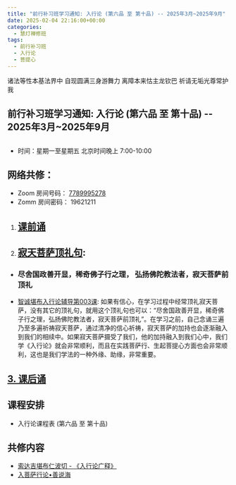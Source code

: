 ```yaml
---
title: "前行补习班学习通知: 入行论 (第六品 至 第十品) -- 2025年3月~2025年9月"
date: 2025-02-04 22:16:00+00:00
categories:
  - 慧灯禅修班
tags:
  - 前行补习班
  - 入行论
  - 菩提心
---
```

诸法等性本基法界中 自现圆满三身游舞力
离障本来怙主龙钦巴 祈请无垢光尊常护我

## 前行补习班学习通知: 入行论 (第六品 至 第十品) -- 2025年3月~2025年9月

## 



* 时间：星期一至星期五  北京时间晚上 7:00-10:00

## 网络共修：

* Zoom 房间号码： [7789995278](<>)
* Zomm 房间密码： 19621211

1. ## [课前诵](<>)
2. ## [寂天菩萨顶礼句](<>):

* ### 尽舍国政善开显，稀奇佛子行之理， 弘扬佛陀教法者，寂天菩萨前顶礼
* [智诚堪布入行论辅导第003课](<>): 如果有信心，在学习过程中经常顶礼寂天菩萨，没有其它的顶礼句，就用这个顶礼句也可以：“尽舍国政善开显，稀奇佛子行之理，弘扬佛陀教法者，寂天菩萨前顶礼”。在学习之前，自己念诵三遍乃至多遍祈祷寂天菩萨，通过清净的信心祈祷，寂天菩萨的加持也会逐渐融入到我们的相续中。如果寂天菩萨摄受了我们，他的加持融入到我们心中，我们学《入行论》就会非常顺利，而且在实践菩萨行、生起菩提心方面也会非常顺利，这也是我们学法的一种外缘、助缘，非常重要。

## [3. 课后诵](<>)

## 课程安排

* 入行论课程表 (第六品 至 第十品) 

## 共修内容

* [索达吉堪布仁波切 - 《入行论广释》](<>)
* [入菩萨行论•善说海](https://huidengchanxiu.net/refs/rxl/ssh#%E7%AC%AC%E4%B8%80%E5%93%81-%E8%8F%A9%E6%8F%90%E5%BF%83%E5%88%A9%E7%9B%8A)
